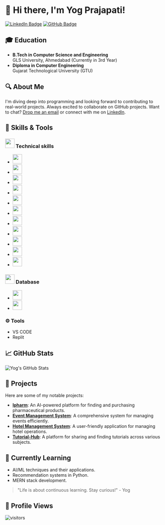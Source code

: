 # 👋 Hi there, I'm Yog Prajapati!

[![LinkedIn Badge](https://img.shields.io/badge/-Yog%20Prajapati-0077B5?style=flat&logo=Linkedin&logoColor=white)](https://www.linkedin.com/in/yogprajapati) [![GitHub Badge](https://img.shields.io/badge/-YogPrajapati-333?style=flat&logo=github&logoColor=white)](https://github.com/YogPrajapati) 

## 🎓 Education
- **B.Tech in Computer Science and Engineering**  
  GLS University, Ahmedabad (Currently in 3rd Year)
- **Diploma in Computer Engineering**  
  Gujarat Technological University (GTU)

## 🔍 About Me
I'm diving deep into programming and looking forward to contributing to real-world projects. Always excited to collaborate on GitHub projects. Want to chat? [Drop me an email](mailto:yogprajapati08@gmail.com) or connect with me on [LinkedIn](https://www.linkedin.com/in/yogprajapati).

## 🧰 Skills & Tools
### <img src="https://cdn-icons-png.flaticon.com/512/10438/10438277.png" width="30" /> Technical skills
- <img src="https://upload.wikimedia.org/wikipedia/commons/thumb/1/18/C_Programming_Language.svg/1853px-C_Programming_Language.svg.png" width="30" />
- <img src="https://upload.wikimedia.org/wikipedia/commons/thumb/1/18/ISO_C%2B%2B_Logo.svg/1822px-ISO_C%2B%2B_Logo.svg.png" width="30" />
- <img src="https://upload.wikimedia.org/wikipedia/en/thumb/3/30/Java_programming_language_logo.svg/1200px-Java_programming_language_logo.svg.png" width="30" />
- <img src="https://upload.wikimedia.org/wikipedia/commons/thumb/2/27/PHP-logo.svg/2560px-PHP-logo.svg.png" width="30" />
- <img src="https://images.javatpoint.com/images/jsp/jsp2.jpg" width="30" />
- <img src="https://encrypted-tbn0.gstatic.com/images?q=tbn:ANd9GcRwL--h8BE2ZUahfb8Tj0RDno-V65VMe79-CA&s" width="30" />
- <img src="https://coko-bucket.s3.ap-south-1.amazonaws.com/wp8903890_mern_stack_wallpapers_1_2811362d27.jpg" width="30" />
- <img src="https://upload.wikimedia.org/wikipedia/commons/thumb/c/c3/Python-logo-notext.svg/1200px-Python-logo-notext.svg.png" width="30" />
- <img src="https://upload.wikimedia.org/wikipedia/commons/thumb/f/fe/Dart_programming_language_logo.svg/2560px-Dart_programming_language_logo.svg.png" width="30" />
- <img src="https://upload.wikimedia.org/wikipedia/commons/thumb/f/fe/Dart_programming_language_logo.svg/2560px-Dart_programming_language_logo.svg.png" width="30" />
- <img src="https://media.licdn.com/dms/image/C4D12AQG2DqDu_VGx4g/article-cover_image-shrink_600_2000/0/1606397743108?e=2147483647&v=beta&t=YLHalaoIthjutesg39FEtwouCMSjypuRsXVp-eayoiY" width="30" />

### <img src="https://t3.ftcdn.net/jpg/01/86/36/54/360_F_186365459_MoKYPUXklx7BhgRA8lEEaFLDNEFmRjpe.jpg" width="30" /> Database
- <img src="https://w7.pngwing.com/pngs/717/111/png-transparent-mysql-round-logo-tech-companies-thumbnail.png" width="30" />
- <img src="https://cdn4.iconfinder.com/data/icons/logos-3/512/mongodb-2-512.png" width="30" />

### ⚙️ Tools
- VS CODE
- Replit

## 📈 GitHub Stats
![Yog's GitHub Stats](https://github-readme-stats.vercel.app/api?username=YogPrajapati&show_icons=true&theme=radical)

## 🚀 Projects
Here are some of my notable projects:
- **[Ipharm](link_to_your_project)**: An AI-powered platform for finding and purchasing pharmaceutical products.
- **[Event Management System](link_to_your_project)**: A comprehensive system for managing events efficiently.
- **[Hotel Management System](link_to_your_project)**: A user-friendly application for managing hotel operations.
- **[Tutorial-Hub](link_to_your_project)**: A platform for sharing and finding tutorials across various subjects.

## 🌱 Currently Learning
- AI/ML techniques and their applications.
- Recommendation systems in Python.
- MERN stack development.

> "Life is about continuous learning. Stay curious!" - Yog

## 👀 Profile Views
 ![visitors](https://visitor-badge.glitch.me/badge?page_id=yogprajapati.yogprajapati)

